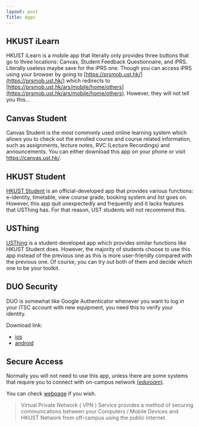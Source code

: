 ```yaml
---
layout: post
Title: Apps
---
```

## HKUST iLearn

HKUST iLearn is a mobile app that literally only provides three buttons that go to three locations: Canvas, Student Feedback Questionnaire, and iPRS. Literally useless maybe save for the iPRS one. Though you can access iPRS using your browser by going to [https://prsmob.ust.hk/](https://prsmob.ust.hk/) which redirects to [https://prsmob.ust.hk/ars/mobile/home/others](https://prsmob.ust.hk/ars/mobile/home/others). However, they will not tell you this...

## Canvas Student

Canvas Student is the most commonly used online learning system which allows you to check out the enrolled course and course related information, such as assignments, lecture notes, RVC (Lecture Recordings) and announcements. You can either download this app on your phone or visit <https://canvas.ust.hk/>.

## HKUST Student

[HKUST Student](https://studentapp.hkust.edu.hk/) is an official-developed app that provides various functions: e-identity, timetable, view course grade, booking system and list goes on. However, this app quit unexpectedly and frequently and it lacks features that USThing has. For that reason, UST students will not recommend this.

## USThing

[USThing](https://usthing.xyz/) is a student-developed app which provides similar functions like HKUST Student does. However, the majority of students choose to use this app instead of the previous one as this is more user-friendly compared with the previous one. Of course, you can try out both of them and decide which one to be your toolkit.

## DUO Security

DUO is somewhat like Google Authenticator whenever you want to log in your ITSC account with new equipment, you need this to verify your identity.

Download link:

* [ios](https://apps.apple.com/us/app/duo-mobile/id422663827?mt=8)
* [android](https://play.google.com/store/apps/details?id=com.duosecurity.duomobile&hl=en)

## Secure Access

Normally you will not need to use this app, unless there are some systems that require you to connect with on-campus network [(_eduroam_)](https://itsc.hkust.edu.hk/services/general-it-services/wifi/wi-fi-services/configuration-eduroam).

You can check [webpage](https://itsc.hkust.edu.hk/services/cyber-security/vpn) if you wish.

> Virtual Private Network ( VPN ) Service provides a method of securing communications between your Computers / Mobile Devices and HKUST Network from off-campus using the public Internet.
